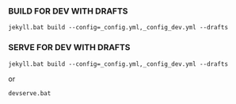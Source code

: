 ### BUILD FOR DEV WITH DRAFTS

`jekyll.bat build --config=_config.yml,_config_dev.yml --drafts`

### SERVE FOR DEV WITH DRAFTS

`jekyll.bat build --config=_config.yml,_config_dev.yml --drafts`

or

`devserve.bat`